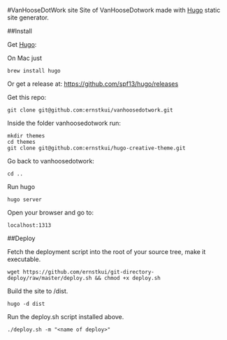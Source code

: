 #VanHooseDotWork  site
Site of VanHooseDotwork made with [Hugo](https://gohugo.io/) static site generator.

##Install

Get [Hugo](https://gohugo.io/):

On Mac just

	brew install hugo

Or get a release at: https://github.com/spf13/hugo/releases

Get this repo:

	git clone git@github.com:ernstkui/vanhoosedotwork.git

Inside the folder vanhoosedotwork run:

    mkdir themes
    cd themes
    git clone git@github.com:ernstkui/hugo-creative-theme.git

Go back to vanhoosedotwork:

	cd ..

Run hugo

	hugo server

Open your browser and go to:

	localhost:1313

##Deploy

Fetch the deployment script into the root of your source tree, make it executable.

	wget https://github.com/ernstkui/git-directory-deploy/raw/master/deploy.sh && chmod +x deploy.sh

Build the site to /dist.

	hugo -d dist

Run the deploy.sh script installed above.

	./deploy.sh -m "<name of deploy>"
